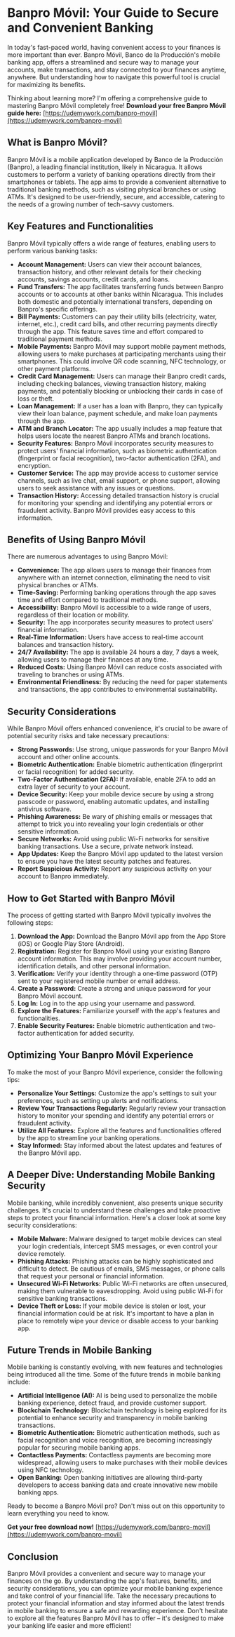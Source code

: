 # Banpro Móvil: Your Guide to Secure and Convenient Banking

In today's fast-paced world, having convenient access to your finances is more important than ever. Banpro Móvil, Banco de la Producción's mobile banking app, offers a streamlined and secure way to manage your accounts, make transactions, and stay connected to your finances anytime, anywhere. But understanding how to navigate this powerful tool is crucial for maximizing its benefits.

Thinking about learning more? I'm offering a comprehensive guide to mastering Banpro Móvil completely free! **Download your free Banpro Móvil guide here:** [https://udemywork.com/banpro-movil](https://udemywork.com/banpro-movil)

## What is Banpro Móvil?

Banpro Móvil is a mobile application developed by Banco de la Producción (Banpro), a leading financial institution, likely in Nicaragua. It allows customers to perform a variety of banking operations directly from their smartphones or tablets. The app aims to provide a convenient alternative to traditional banking methods, such as visiting physical branches or using ATMs. It's designed to be user-friendly, secure, and accessible, catering to the needs of a growing number of tech-savvy customers.

## Key Features and Functionalities

Banpro Móvil typically offers a wide range of features, enabling users to perform various banking tasks:

*   **Account Management:** Users can view their account balances, transaction history, and other relevant details for their checking accounts, savings accounts, credit cards, and loans.
*   **Fund Transfers:** The app facilitates transferring funds between Banpro accounts or to accounts at other banks within Nicaragua. This includes both domestic and potentially international transfers, depending on Banpro's specific offerings.
*   **Bill Payments:** Customers can pay their utility bills (electricity, water, internet, etc.), credit card bills, and other recurring payments directly through the app. This feature saves time and effort compared to traditional payment methods.
*   **Mobile Payments:** Banpro Móvil may support mobile payment methods, allowing users to make purchases at participating merchants using their smartphones. This could involve QR code scanning, NFC technology, or other payment platforms.
*   **Credit Card Management:** Users can manage their Banpro credit cards, including checking balances, viewing transaction history, making payments, and potentially blocking or unblocking their cards in case of loss or theft.
*   **Loan Management:** If a user has a loan with Banpro, they can typically view their loan balance, payment schedule, and make loan payments through the app.
*   **ATM and Branch Locator:** The app usually includes a map feature that helps users locate the nearest Banpro ATMs and branch locations.
*   **Security Features:** Banpro Móvil incorporates security measures to protect users' financial information, such as biometric authentication (fingerprint or facial recognition), two-factor authentication (2FA), and encryption.
*   **Customer Service:** The app may provide access to customer service channels, such as live chat, email support, or phone support, allowing users to seek assistance with any issues or questions.
*   **Transaction History:** Accessing detailed transaction history is crucial for monitoring your spending and identifying any potential errors or fraudulent activity. Banpro Móvil provides easy access to this information.

## Benefits of Using Banpro Móvil

There are numerous advantages to using Banpro Móvil:

*   **Convenience:** The app allows users to manage their finances from anywhere with an internet connection, eliminating the need to visit physical branches or ATMs.
*   **Time-Saving:** Performing banking operations through the app saves time and effort compared to traditional methods.
*   **Accessibility:** Banpro Móvil is accessible to a wide range of users, regardless of their location or mobility.
*   **Security:** The app incorporates security measures to protect users' financial information.
*   **Real-Time Information:** Users have access to real-time account balances and transaction history.
*   **24/7 Availability:** The app is available 24 hours a day, 7 days a week, allowing users to manage their finances at any time.
*   **Reduced Costs:** Using Banpro Móvil can reduce costs associated with traveling to branches or using ATMs.
*   **Environmental Friendliness:** By reducing the need for paper statements and transactions, the app contributes to environmental sustainability.

## Security Considerations

While Banpro Móvil offers enhanced convenience, it's crucial to be aware of potential security risks and take necessary precautions:

*   **Strong Passwords:** Use strong, unique passwords for your Banpro Móvil account and other online accounts.
*   **Biometric Authentication:** Enable biometric authentication (fingerprint or facial recognition) for added security.
*   **Two-Factor Authentication (2FA):** If available, enable 2FA to add an extra layer of security to your account.
*   **Device Security:** Keep your mobile device secure by using a strong passcode or password, enabling automatic updates, and installing antivirus software.
*   **Phishing Awareness:** Be wary of phishing emails or messages that attempt to trick you into revealing your login credentials or other sensitive information.
*   **Secure Networks:** Avoid using public Wi-Fi networks for sensitive banking transactions. Use a secure, private network instead.
*   **App Updates:** Keep the Banpro Móvil app updated to the latest version to ensure you have the latest security patches and features.
*   **Report Suspicious Activity:** Report any suspicious activity on your account to Banpro immediately.

## How to Get Started with Banpro Móvil

The process of getting started with Banpro Móvil typically involves the following steps:

1.  **Download the App:** Download the Banpro Móvil app from the App Store (iOS) or Google Play Store (Android).
2.  **Registration:** Register for Banpro Móvil using your existing Banpro account information. This may involve providing your account number, identification details, and other personal information.
3.  **Verification:** Verify your identity through a one-time password (OTP) sent to your registered mobile number or email address.
4.  **Create a Password:** Create a strong and unique password for your Banpro Móvil account.
5.  **Log In:** Log in to the app using your username and password.
6.  **Explore the Features:** Familiarize yourself with the app's features and functionalities.
7.  **Enable Security Features:** Enable biometric authentication and two-factor authentication for added security.

## Optimizing Your Banpro Móvil Experience

To make the most of your Banpro Móvil experience, consider the following tips:

*   **Personalize Your Settings:** Customize the app's settings to suit your preferences, such as setting up alerts and notifications.
*   **Review Your Transactions Regularly:** Regularly review your transaction history to monitor your spending and identify any potential errors or fraudulent activity.
*   **Utilize All Features:** Explore all the features and functionalities offered by the app to streamline your banking operations.
*   **Stay Informed:** Stay informed about the latest updates and features of the Banpro Móvil app.

## A Deeper Dive: Understanding Mobile Banking Security

Mobile banking, while incredibly convenient, also presents unique security challenges. It's crucial to understand these challenges and take proactive steps to protect your financial information. Here's a closer look at some key security considerations:

*   **Mobile Malware:** Malware designed to target mobile devices can steal your login credentials, intercept SMS messages, or even control your device remotely.
*   **Phishing Attacks:** Phishing attacks can be highly sophisticated and difficult to detect. Be cautious of emails, SMS messages, or phone calls that request your personal or financial information.
*   **Unsecured Wi-Fi Networks:** Public Wi-Fi networks are often unsecured, making them vulnerable to eavesdropping. Avoid using public Wi-Fi for sensitive banking transactions.
*   **Device Theft or Loss:** If your mobile device is stolen or lost, your financial information could be at risk. It's important to have a plan in place to remotely wipe your device or disable access to your banking app.

## Future Trends in Mobile Banking

Mobile banking is constantly evolving, with new features and technologies being introduced all the time. Some of the future trends in mobile banking include:

*   **Artificial Intelligence (AI):** AI is being used to personalize the mobile banking experience, detect fraud, and provide customer support.
*   **Blockchain Technology:** Blockchain technology is being explored for its potential to enhance security and transparency in mobile banking transactions.
*   **Biometric Authentication:** Biometric authentication methods, such as facial recognition and voice recognition, are becoming increasingly popular for securing mobile banking apps.
*   **Contactless Payments:** Contactless payments are becoming more widespread, allowing users to make purchases with their mobile devices using NFC technology.
*   **Open Banking:** Open banking initiatives are allowing third-party developers to access banking data and create innovative new mobile banking apps.

Ready to become a Banpro Móvil pro? Don't miss out on this opportunity to learn everything you need to know.

**Get your free download now!** [https://udemywork.com/banpro-movil](https://udemywork.com/banpro-movil)

## Conclusion

Banpro Móvil provides a convenient and secure way to manage your finances on the go. By understanding the app's features, benefits, and security considerations, you can optimize your mobile banking experience and take control of your financial life. Take the necessary precautions to protect your financial information and stay informed about the latest trends in mobile banking to ensure a safe and rewarding experience. Don't hesitate to explore all the features Banpro Móvil has to offer – it's designed to make your banking life easier and more efficient!
